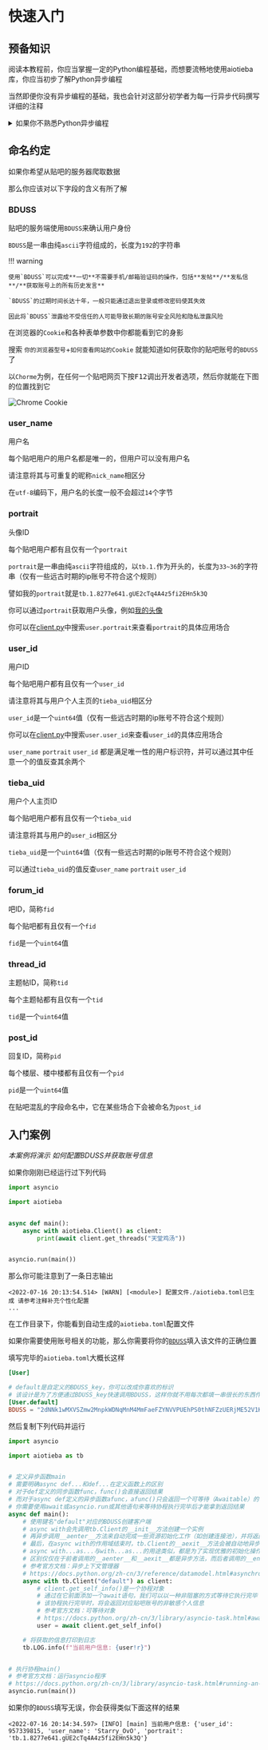 # 快速入门

## 预备知识

阅读本教程前，你应当掌握一定的Python编程基础，而想要流畅地使用aiotieba库，你应当初步了解Python异步编程

当然即便你没有异步编程的基础，我也会针对这部分初学者为每一行异步代码撰写详细的注释

<details markdown="1"><summary>如果你不熟悉Python异步编程</summary>

+ [轻松理解Python中的async/await](https://blog.csdn.net/Likianta/article/details/90123678) 非常易于理解的入门案例
+ [Python官方文档 协程与任务](https://docs.python.org/zh-cn/3/library/asyncio-task.html) 包含详尽Reference和配套案例的官方文档，更适合有一定基础的初学者
+ [Python Async/Await入门指南](https://zhuanlan.zhihu.com/p/27258289) 已经是17年的文章了，从生成器`yield`的角度出发介绍Python异步，对初学者不太友好，更适合拔高阅读
+ [深入理解JavaScript中的async/await](https://www.cnblogs.com/youma/p/10475214.html) JavaScript中的`Promise`与Python中的`Future`概念很相似，该教程可以帮助你快速地从Promise异步模式出发理解async-await异步模式

如果你已经从其他编程语言上积累了一些异步编程的知识，那么我建议你按**4-1-2-3**的顺序阅读

如果你只是编程初学者或者对各种异步模式一窍不通，那么我建议你按**1-2-3**的顺序阅读

</details>

## 命名约定

如果你希望从贴吧的服务器爬取数据

那么你应该对以下字段的含义有所了解

### BDUSS

贴吧的服务端使用`BDUSS`来确认用户身份

`BDUSS`是一串由纯`ascii`字符组成的，长度为`192`的字符串

!!! warning

    使用`BDUSS`可以完成**一切**不需要手机/邮箱验证码的操作，包括**发帖**/**发私信**/**获取账号上的所有历史发言**

    `BDUSS`的过期时间长达十年，一般只能通过退出登录或修改密码使其失效

    因此将`BDUSS`泄露给不受信任的人可能导致长期的账号安全风险和隐私泄露风险

在浏览器的`Cookie`和各种表单参数中你都能看到它的身影

搜索 `你的浏览器型号`+`如何查看网站的Cookie` 就能知道如何获取你的贴吧账号的`BDUSS`了

以`Chorme`为例，在任何一个贴吧网页下按<kbd>F12</kbd>调出开发者选项，然后你就能在下图的位置找到它

![Chrome Cookie](https://user-images.githubusercontent.com/48282276/179938990-77139ea2-2d94-4d38-8d7d-9c6a3d99b69e.png)

### user_name

用户名

每个贴吧用户的用户名都是唯一的，但用户可以没有用户名

请注意将其与可重复的昵称`nick_name`相区分

在`utf-8`编码下，用户名的长度一般不会超过`14`个字节

### portrait

头像ID

每个贴吧用户都有且仅有一个`portrait`

`portrait`是一串由纯`ascii`字符组成的，以`tb.1.`作为开头的，长度为`33~36`的字符串（仅有一些远古时期的ip账号不符合这个规则）

譬如我的`portrait`就是`tb.1.8277e641.gUE2cTq4A4z5fi2EHn5k3Q`

你可以通过`portrait`获取用户头像，例如[我的头像](http://tb.himg.baidu.com/sys/portraith/item/tb.1.8277e641.gUE2cTq4A4z5fi2EHn5k3Q)

你可以在[client.py](https://github.com/Starry-OvO/Tieba-Manager/blob/master/aiotieba/client.py)中搜索`user.portrait`来查看`portrait`的具体应用场合

### user_id

用户ID

每个贴吧用户都有且仅有一个`user_id`

请注意将其与用户个人主页的`tieba_uid`相区分

`user_id`是一个`uint64`值（仅有一些远古时期的ip账号不符合这个规则）

你可以在[client.py](https://github.com/Starry-OvO/Tieba-Manager/blob/master/aiotieba/client.py)中搜索`user.user_id`来查看`user_id`的具体应用场合

`user_name` `portrait` `user_id` 都是满足唯一性的用户标识符，并可以通过其中任意一个的值反查其余两个

### tieba_uid

用户个人主页ID

每个贴吧用户都有且仅有一个`tieba_uid`

请注意将其与用户的`user_id`相区分

`tieba_uid`是一个`uint64`值（仅有一些远古时期的ip账号不符合这个规则）

可以通过`tieba_uid`的值反查`user_name` `portrait` `user_id`

### forum_id

吧ID，简称`fid`

每个贴吧都有且仅有一个`fid`

`fid`是一个`uint64`值

### thread_id

主题帖ID，简称`tid`

每个主题帖都有且仅有一个`tid`

`tid`是一个`uint64`值

### post_id

回复ID，简称`pid`

每个楼层、楼中楼都有且仅有一个`pid`

`pid`是一个`uint64`值

在贴吧混乱的字段命名中，它在某些场合下会被命名为`post_id`


## 入门案例

*本案例将演示 如何配置BDUSS并获取账号信息*

如果你刚刚已经运行过下列代码

```python
import asyncio

import aiotieba


async def main():
    async with aiotieba.Client() as client:
        print(await client.get_threads("天堂鸡汤"))


asyncio.run(main())
```

那么你可能注意到了一条日志输出

```log
<2022-07-16 20:13:54.514> [WARN] [<module>] 配置文件./aiotieba.toml已生成 请参考注释补充个性化配置
...
```

在工作目录下，你能看到自动生成的`aiotieba.toml`配置文件

如果你需要使用账号相关的功能，那么你需要将你的[`BDUSS`](#BDUSS)填入该文件的正确位置

填写完毕的`aiotieba.toml`大概长这样

```toml
[User]

# default是自定义的BDUSS_key，你可以改成你喜欢的标识
# 该设计是为了方便通过BDUSS_key快速调用BDUSS，这样你就不用每次都填一串很长的东西作为参数
[User.default]
BDUSS = "2dNNk1wMXVSZmw2MnpkWDNqMnM4MmFaeFZYNVVPUEhPS0thNFZzUERjME52V1KpSVFBQUFBJCQAAAAAAQAAAAEAAAA0lUwndl9ndWFyZAAAAAAAAAAAAAAAAAAAAAAAAAAAAAAAAAAAAAAAAAAAAAAAAAAAAAAAAAAAAAAAAAAAAAAAAAAAAA0wPmINMD5iY" # 把你的那一串长长的BDUSS放在这
```

然后复制下列代码并运行

```python
import asyncio

import aiotieba as tb


# 定义异步函数main
# 需要明确async def...和def...在定义函数上的区别
# 对于def定义的同步函数func，func()会直接返回结果
# 而对于async def定义的异步函数afunc，afunc()只会返回一个可等待（Awaitable）的协程
# 你需要使用await或asyncio.run或其他语句来等待协程执行完毕后才能拿到返回结果
async def main():
    # 使用键名"default"对应的BDUSS创建客户端
    # async with会先调用tb.Client的__init__方法创建一个实例
    # 再异步调用__aenter__方法来自动完成一些资源初始化工作（如创建连接池），并将返回值赋给client变量
    # 最后，在async with的作用域结束时，tb.Client的__aexit__方法会被自动地异步调用以完成一些清理工作（如关闭所有连接并释放资源）
    # async with...as...与with...as...的用途类似，都是为了实现优雅的初始化操作与退出操作
    # 区别仅仅在于前者调用的__aenter__和__aexit__都是异步方法，而后者调用的__enter__和__exit__都是同步方法
    # 参考官方文档：异步上下文管理器
    # https://docs.python.org/zh-cn/3/reference/datamodel.html#asynchronous-context-managers
    async with tb.Client("default") as client:
        # client.get_self_info()是一个协程对象
        # 通过在它前面添加一个await语句，我们可以以一种非阻塞的方式等待它执行完毕
        # 该协程执行完毕时，将会返回对应贴吧账号的非敏感个人信息
        # 参考官方文档：可等待对象
        # https://docs.python.org/zh-cn/3/library/asyncio-task.html#awaitables
        user = await client.get_self_info()

    # 将获取的信息打印到日志
    tb.LOG.info(f"当前用户信息: {user!r}")


# 执行协程main()
# 参考官方文档：运行asyncio程序
# https://docs.python.org/zh-cn/3/library/asyncio-task.html#running-an-asyncio-program
asyncio.run(main())
```

如果你的`BDUSS`填写无误，你会获得类似下面这样的结果

```log
<2022-07-16 20:14:34.597> [INFO] [main] 当前用户信息: {'user_id': 957339815, 'user_name': 'Starry_OvO', 'portrait': 'tb.1.8277e641.gUE2cTq4A4z5fi2EHn5k3Q'}
```
